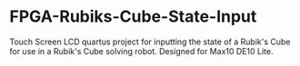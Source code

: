 # FPGA-Rubiks-Cube-State-Input
Touch Screen LCD quartus project for inputting the state of a Rubik's Cube for use in a Rubik's Cube solving robot. Designed for Max10 DE10 Lite.
